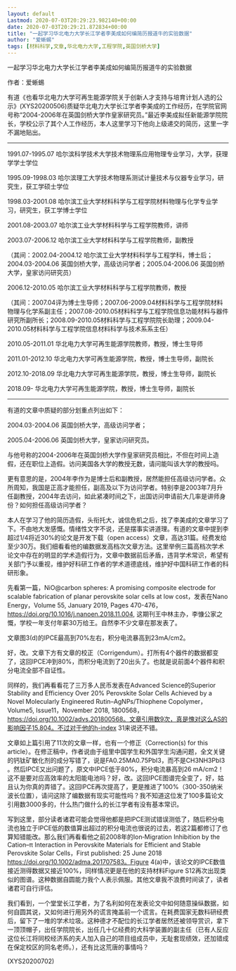 ```yaml
---
layout: default
Lastmod: 2020-07-03T20:29:23.982140+00:00
date: 2020-07-03T20:29:21.872834+00:00
title: "一起学习华北电力大学长江学者李美成如何编简历报道牛的实验数据"
author: "爱蜥蜴"
tags: [材料科学,文章,华北电力大学,工程学院,英国剑桥大学]
---
```


一起学习华北电力大学长江学者李美成如何编简历报道牛的实验数据

作者：爱蜥蜴

有道《也看华北电力大学可再生能源学院关于创新人才支持与培育计划人选的公示》(XYS20200506)质疑华北电力大学长江学者李美成的工作经历，在学院官网号称“2004-2006年在英国剑桥大学作皇家研究员。”最近李美成拟任新能源学院院长，学校公示了其个人工作经历，本人这里学习下他向上级递交的简历，这里一字不漏地贴出。

**********************************************************************

1991.07-1995.07  哈尔滨科学技术大学技术物理系应用物理专业学习，大学，获理学学士学位

1995.09-1998.03  哈尔滨理工大学技术物理系测试计量技术与仪器专业学习，研究生，获工学硕士学位

1998.03-2001.08  哈尔滨工业大学材料科学与工程学院材料物理与化学专业学习，研究生，获工学博士学位

2001.08-2003.07  哈尔滨工业大学材料科学与工程学院教师，讲师

2003.07-2006.12  哈尔滨工业大学材料科学与工程学院教师，副教授

（其间：2002.04-2004.12 哈尔滨工业大学材料科学与工程学科，博士后；2004.03-2004.06 英国剑桥大学，高级访问学者；2005.04-2006.06 英国剑桥大学，皇家访问研究员）

2006.12-2010.05  哈尔滨工业大学材料科学与工程学院教师，教授

（其间：2007.04评为博士生导师；2007.06-2009.04材料科学与工程学院材料物理与化学系副主任；2007.08-2010.05材料科学与工程学院信息功能材料与器件研究所副所长；2008.09-2010.05材料科学与工程学院院长助理；2009.04-2010.05材料科学与工程学院信息材料科学与技术系系主任）

2010.05-2011.01  华北电力大学可再生能源学院教师，教授，博士生导师

2011.01-2012.10  华北电力大学可再生能源学院，教授，博士生导师，副院长

2012.10-2018.09  华北电力大学可再生能源学院，教授，博士生导师，副院长

2018.09-         华北电力大学可再生能源学院，教授，博士生导师，副院长

**********************************************************************

有道的文章中质疑的部分划重点列出如下：

2004.03-2004.06 英国剑桥大学，高级访问学者；

2005.04-2006.06 英国剑桥大学，皇家访问研究员。

与他号称的2004-2006年在英国剑桥大学作皇家研究员相比，不但在时间上造假，还在职位上造假。访问美国各大学的教授无数，请问能叫该大学的教授吗。

更有意思的是，2004年李作为是博士后和副教授，居然能担任高级访问学者。众所周知，我国是正高才能担任，副高及以下为访问学者。特别李是2003年7月升任副教授，2004年去访问，如此紧凑时间之下，出国访问申请前大几率是讲师身份？如何担任高级访问学者？

本人在学习了他的简历造假，头衔托大，诚信危机之后，找了李美成的文章学习了下。不由地大发感慨。情绪性文字不说，还是摆事实讲道理。有道的文章中提到李超过1/4将近30%的论文是开发下载（open access）文章，高达31篇。经费发给至少30万。我们细看看他的编数据发高档次文章方法。这里举例三篇高档次学术论文中存在的明显的学术造假行为，文章中数据前后矛盾，违背学术常识，希望有关部门予以重视，维护好科研工作者的学术道德底线，维护好中国科研工作者的科研形象。

先看第一篇，NiO@carbon spheres: A promising composite electrode for scalable fabrication of planar perovskite solar cells at low cost，发表在Nano Energy，Volume 55, January 2019, Pages 470-476，https://doi.org/10.1016/j.nanoen.2018.11.004, 这期刊王中林主办，李慷公家之慨，学校一年支付年薪30万给王。自然李不少文章在那发表了。

文章图3(d)的IPCE最高到70%左右，积分电流暴高到23mA/cm2。

好，改。文章下方有文章的校正（Corrigendum）。打所有4个器件的数据都变了，这回IPCE冲到80%，而积分电流到了20出头了。也就是说前面4个器件和积分电流全部不自证性。

同样的，我们再看看花了三万多人民币发表在Advanced Science的Superior Stability and Efficiency Over 20% Perovskite Solar Cells Achieved by a Novel Molecularly Engineered Rutin–AgNPs/Thiophene Copolymer，Volume5, Issue11，November 2018, 1800568，https://doi.org/10.1002/advs.201800568。文章引用数9次，真是愧对这么AS的影响因子15.804。不过对于他的h-index 31来说还不错。

文章如上篇引用了11次的文章一样，也有一个修正（Correction(s) for this article）。在修正稿中，作者说由于组里中国学生和外国学生沟通问题，全文关键的钙钛矿敏化剂的成分写错了，说是FA0.25MA0.75PbI3，而不是CH3NH3PbI3 。然后IPCE又出问题了，原文中IPCE低于80%，积分电流暴高到26 mA/cm2！这不是要对应高效率的太阳能电池吗？好，改。这回IPCE图谱完全变了，好，姑且认为你真的弄错了。这回IPCE再次提高了，更是推进了100%（300-350纳米波长位置），请问这除了编数据有现实可能性吗？我不知道这位发了100多篇论文引用数3000多的，什么热门做什么的长江学者有没有基本常识。

写到这里，部分读者诸君可能会觉得他都是把IPCE测试错误测低了，随后积分电流也独立于IPCE低的数值算出超过的积分电流也很说的过去，若这2篇都修订了也算知错能改。那么我们再看看他之前2008年的Ion‐Migration Inhibition by the Cation–π Interaction in Perovskite Materials for Efficient and Stable Perovskite Solar Cells，First published: 25 June 2018 https://doi.org/10.1002/adma.201707583。Figure 4(a)中，该论文的IPCE数值接近测得数据又接近100%，同样情况更是在他的支持材料Figure S12再次出现类似的图谱。这种数据自圆能力我个人表示佩服。其他文章我不浪费时间读了，读者诸君可自行评估。

我们看到，一个堂堂长江学者，为了名利如何在发表论文中如何随意操纵数据，如何自圆其说，又如何进行用另外的谎言掩盖前一个谎言。在耗费国家无数科研经费后，留下了一堆的学术垃圾。这种德才不配位的长江学者居然还被领导赏识，拿下一顶顶帽子，出任学院院长，出任几十亿经费的大科学装置的副主任（已有人反应这位长江将同校经济系的夫人加入自己的项目组成员中，无耻套现绩效，还加错成在保定校区的同名老师。），还有比这荒唐的事情吗？

(XYS20200702)

